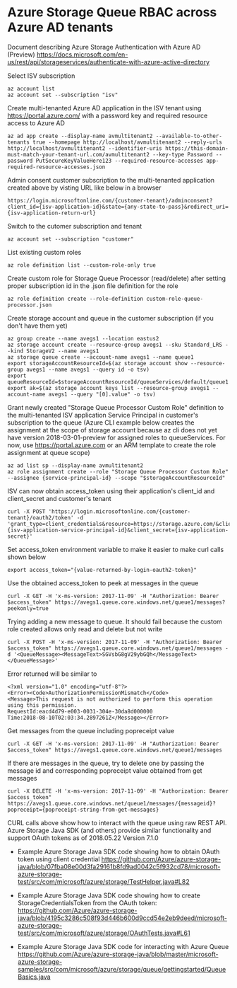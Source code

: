 # Azure Storage Queue RBAC across Azure AD tenants

Document describing Azure Storage Authentication with Azure AD (Preview)
https://docs.microsoft.com/en-us/rest/api/storageservices/authenticate-with-azure-active-directory

Select ISV subscription
```
az account list
az account set --subscription "isv"
```

Create multi-tenanted Azure AD application in the ISV tenant using https://portal.azure.com/ with a password key and required resource access to Azure AD
```
az ad app create --display-name avmultitenant2 --available-to-other-tenants true --homepage http://localhost/avmultitenant2 --reply-urls http://localhost/avmultitenant2 --identifier-uris https://this-domain-must-match-your-tenant-url.com/avmultitenant2 --key-type Password --password PutSecureKeyValueHere123 --required-resource-accesses app-required-resource-accesses.json
```

Admin consent customer subscription to the multi-tenanted application created above by visting URL like below in a browser
```
https://login.microsoftonline.com/{customer-tenant}/adminconsent?client_id={isv-application-id}&state={any-state-to-pass}&redirect_uri={isv-application-return-url}
```

Switch to the cutomer subscription and tenant
```
az account set --subscription "customer"
```

List existing custom roles
```
az role definition list --custom-role-only true
```

Create custom role for Storage Queue Processor (read/delete) after setting proper subscription id in the .json file definition for the role
```
az role definition create --role-definition custom-role-queue-processor.json
```

Create storage account and queue in the customer subscription (if you don't have them yet)
```
az group create --name avegs1 --location eastus2
az storage account create --resource-group avegs1 --sku Standard_LRS --kind StorageV2 --name avegs1
az storage queue create --account-name avegs1 --name queue1
export storageAccountResourceId=$(az storage account show --resource-group avegs1 --name avegs1 --query id -o tsv)
export queueResourceId=$storageAccountResourceId/queueServices/default/queue1
export ak=$(az storage account keys list --resource-group avegs1 --account-name avegs1 --query "[0].value" -o tsv)
```

Grant newly created "Storage Queue Processor Custom Role" definition to the multi-tenanted ISV application Service Principal in customer's subscription to the queue
(Azure CLI example below creates the assignment at the scope of storage account because az cli does not yet have version 2018-03-01-preview for assigned roles to queueServices. For now, use https://portal.azure.com or an ARM template to create the role assignment at queue scope)
```
az ad list sp --display-name avmultitenant2
az role assignment create --role "Storage Queue Processor Custom Role" --assignee {service-principal-id} --scope "$storageAccountResourceId"
```

ISV can now obtain access_token using their application's client_id and client_secret and customer's tenant
```
curl -X POST 'https://login.microsoftonline.com/{customer-tenant}/oauth2/token' -d 'grant_type=client_credentials&resource=https://storage.azure.com/&client_id={isv-application-service-principal-id}&client_secret={isv-application-secret}'
```

Set access_token environment variable to make it easier to make curl calls shown below
```
export access_token="{value-returned-by-login-oauth2-token}"
```

Use the obtained access_token to peek at messages in the queue
```
curl -X GET -H 'x-ms-version: 2017-11-09' -H "Authorization: Bearer $access_token" https://avegs1.queue.core.windows.net/queue1/messages?peekonly=true
```

Trying adding a new message to queue. It should fail because the custom role  created allows only read and delete but not write
```
curl -X POST -H 'x-ms-version: 2017-11-09' -H "Authorization: Bearer $access_token" https://avegs1.queue.core.windows.net/queue1/messages -d '<QueueMessage><MessageText>SGVsbG8gV29ybGQh</MessageText></QueueMessage>'
```

Error returned will be similar to
```
<?xml version="1.0" encoding="utf-8"?>
<Error><Code>AuthorizationPermissionMismatch</Code>
<Message>This request is not authorized to perform this operation using this permission.
RequestId:eacd4d79-e003-0031-304e-30da8d000000
Time:2018-08-10T02:03:34.2897261Z</Message></Error>
```

Get messages from the queue including popreceipt value
```
curl -X GET -H 'x-ms-version: 2017-11-09' -H "Authorization: Bearer $access_token" https://avegs1.queue.core.windows.net/queue1/messages
```

If there are messages in the queue, try to delete one by passing the message id and corresponding popreceipt value obtained from get messages
```
curl -X DELETE -H 'x-ms-version: 2017-11-09' -H "Authorization: Bearer $access_token" https://avegs1.queue.core.windows.net/queue1/messages/{messageid}?popreceipt={popreceipt-string-from-get-messages}
```

CURL calls above show how to interact with the queue using raw REST API. Azure Storage Java SDK (and others) provide similar functionality and support OAuth tokens as of 2018.05.22 Version 7.1.0

* Example Azure Storage Java SDK code showing how to obtain OAuth token using client credential
https://github.com/Azure/azure-storage-java/blob/07fba08e00d3fa29161b8fd9ad0042c5f932cd78/microsoft-azure-storage-test/src/com/microsoft/azure/storage/TestHelper.java#L82

* Example Azure Storage Java SDK code showing how to create StorageCredentialsToken from the OAuth token:
https://github.com/Azure/azure-storage-java/blob/4195c3286c508f93d446b600d9ccd54e2eb9deed/microsoft-azure-storage-test/src/com/microsoft/azure/storage/OAuthTests.java#L61

* Example Azure Storage Java SDK code for interacting with Azure Queue
https://github.com/Azure/azure-storage-java/blob/master/microsoft-azure-storage-samples/src/com/microsoft/azure/storage/queue/gettingstarted/QueueBasics.java

